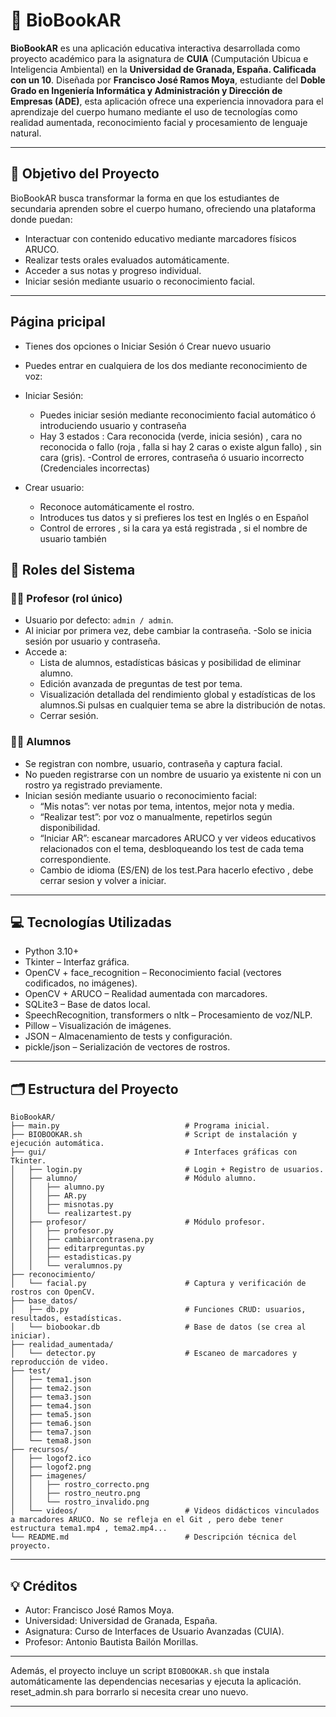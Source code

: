 # 📘 BioBookAR

**BioBookAR** es una aplicación educativa interactiva desarrollada como proyecto académico para la asignatura de **CUIA** (Cumputación Ubicua e Inteligencia Ambiental) en la **Universidad de Granada, España. Calificada con un 10**. Diseñada por **Francisco José Ramos Moya**, estudiante del **Doble Grado en Ingeniería Informática y Administración y Dirección de Empresas (ADE)**, esta aplicación ofrece una experiencia innovadora para el aprendizaje del cuerpo humano mediante el uso de tecnologías como realidad aumentada, reconocimiento facial y procesamiento de lenguaje natural.

---

## 🎯 Objetivo del Proyecto

BioBookAR busca transformar la forma en que los estudiantes de secundaria aprenden sobre el cuerpo humano, ofreciendo una plataforma donde puedan:

- Interactuar con contenido educativo mediante marcadores físicos ARUCO.
- Realizar tests orales evaluados automáticamente.
- Acceder a sus notas y progreso individual.
- Iniciar sesión mediante usuario o reconocimiento facial.

---
## Página pricipal

- Tienes dos opciones o Iniciar Sesión ó Crear nuevo usuario
- Puedes entrar en cualquiera de los dos mediante reconocimiento de voz:

- Iniciar Sesión:
  - Puedes iniciar sesión mediante reconocimiento facial automático ó introduciendo usuario y contraseña
  - Hay 3 estados : Cara reconocida (verde, inicia sesión) , cara no reconocida o fallo (roja , falla si hay 2 caras o existe algun fallo) , sin cara (gris).
  -Control de errores, contraseña ó usuario incorrecto (Credenciales incorrectas)

- Crear usuario:
  - Reconoce automáticamente el rostro.
  - Introduces tus datos y si prefieres los test en Inglés o en Español
  - Control de errores , si la cara ya está registrada , si el nombre de usuario también
 
## 👤 Roles del Sistema

### 👨‍🏫 Profesor (rol único)

- Usuario por defecto: `admin / admin`.
- Al iniciar por primera vez, debe cambiar la contraseña.
-Solo se inicia sesión por usuario y contraseña.
- Accede a:
  - Lista de alumnos, estadísticas básicas y posibilidad de eliminar alumno.
  - Edición avanzada de preguntas de test por tema.
  - Visualización detallada del rendimiento global y estadísticas de los alumnos.Si pulsas en cualquier tema se abre la distribución de notas.
  - Cerrar sesión.

### 👨‍🎓 Alumnos

- Se registran con nombre, usuario, contraseña y captura facial.
- No pueden registrarse con un nombre de usuario ya existente ni con un rostro ya registrado previamente.
- Inician sesión mediante usuario o reconocimiento facial:
  - “Mis notas”: ver notas por tema, intentos, mejor nota y media.
  - “Realizar test”: por voz o manualmente, repetirlos según disponibilidad.
  - “Iniciar AR”: escanear marcadores ARUCO y ver videos educativos relacionados con el tema, desbloqueando los test de cada tema correspondiente.
  - Cambio de idioma (ES/EN) de los test.Para hacerlo efectivo , debe cerrar sesion y volver a iniciar.

---

## 💻 Tecnologías Utilizadas

- Python 3.10+
- Tkinter – Interfaz gráfica.
- OpenCV + face_recognition – Reconocimiento facial (vectores codificados, no imágenes).
- OpenCV + ARUCO – Realidad aumentada con marcadores.
- SQLite3 – Base de datos local.
- SpeechRecognition, transformers o nltk – Procesamiento de voz/NLP.
- Pillow – Visualización de imágenes.
- JSON – Almacenamiento de tests y configuración.
- pickle/json – Serialización de vectores de rostros.

---

## 🗂️ Estructura del Proyecto

```plaintext
BioBookAR/
├── main.py                            # Programa inicial.
├── BIOBOOKAR.sh                       # Script de instalación y ejecución automática.
├── gui/                               # Interfaces gráficas con Tkinter.
│   ├── login.py                       # Login + Registro de usuarios.
│   ├── alumno/                        # Módulo alumno.
│   │   ├── alumno.py
│   │   ├── AR.py
│   │   ├── misnotas.py
│   │   └── realizartest.py
│   ├── profesor/                      # Módulo profesor.
│   │   ├── profesor.py
│   │   ├── cambiarcontrasena.py
│   │   ├── editarpreguntas.py
│   │   ├── estadisticas.py
│   │   └── veralumnos.py
├── reconocimiento/
│   └── facial.py                      # Captura y verificación de rostros con OpenCV.
├── base_datos/
│   ├── db.py                          # Funciones CRUD: usuarios, resultados, estadísticas.
│   └── biobookar.db                   # Base de datos (se crea al iniciar).
├── realidad_aumentada/
│   └── detector.py                    # Escaneo de marcadores y reproducción de video.
├── test/
│   ├── tema1.json
│   ├── tema2.json
│   ├── tema3.json
│   ├── tema4.json
│   ├── tema5.json
│   ├── tema6.json
│   ├── tema7.json
│   └── tema8.json
├── recursos/
│   ├── logof2.ico
│   ├── logof2.png
│   ├── imagenes/
│   │   ├── rostro_correcto.png
│   │   ├── rostro_neutro.png
│   │   └── rostro_invalido.png
│   └── videos/                        # Videos didácticos vinculados a marcadores ARUCO. No se refleja en el Git , pero debe tener estructura tema1.mp4 , tema2.mp4...
└── README.md                          # Descripción técnica del proyecto.
```

---

## 💡 Créditos

- Autor: Francisco José Ramos Moya.
- Universidad: Universidad de Granada, España.
- Asignatura: Curso de Interfaces de Usuario Avanzadas (CUIA).
- Profesor: Antonio Bautista Bailón Morillas.

---

Además, el proyecto incluye un script `BIOBOOKAR.sh` que instala automáticamente las dependencias necesarias y ejecuta la aplicación.
reset_admin.sh para borrarlo si necesita crear uno nuevo.
 
---
